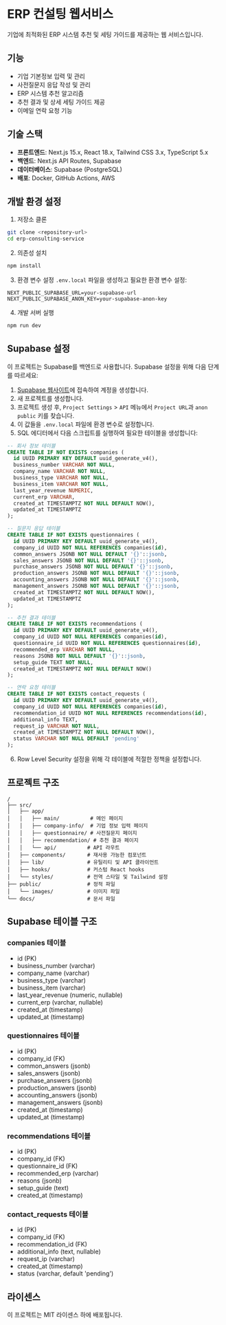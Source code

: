 # ERP 컨설팅 웹서비스

기업에 최적화된 ERP 시스템 추천 및 세팅 가이드를 제공하는 웹 서비스입니다.

## 기능

- 기업 기본정보 입력 및 관리
- 사전질문지 응답 작성 및 관리
- ERP 시스템 추천 알고리즘
- 추천 결과 및 상세 세팅 가이드 제공
- 이메일 연락 요청 기능

## 기술 스택

- **프론트엔드**: Next.js 15.x, React 18.x, Tailwind CSS 3.x, TypeScript 5.x
- **백엔드**: Next.js API Routes, Supabase
- **데이터베이스**: Supabase (PostgreSQL)
- **배포**: Docker, GitHub Actions, AWS

## 개발 환경 설정

1. 저장소 클론
```bash
git clone <repository-url>
cd erp-consulting-service
```

2. 의존성 설치
```bash
npm install
```

3. 환경 변수 설정
`.env.local` 파일을 생성하고 필요한 환경 변수 설정:
```
NEXT_PUBLIC_SUPABASE_URL=your-supabase-url
NEXT_PUBLIC_SUPABASE_ANON_KEY=your-supabase-anon-key
```

4. 개발 서버 실행
```bash
npm run dev
```

## Supabase 설정

이 프로젝트는 Supabase를 백엔드로 사용합니다. Supabase 설정을 위해 다음 단계를 따르세요:

1. [Supabase 웹사이트](https://supabase.com/)에 접속하여 계정을 생성합니다.
2. 새 프로젝트를 생성합니다.
3. 프로젝트 생성 후, `Project Settings` > `API` 메뉴에서 `Project URL`과 `anon public` 키를 찾습니다.
4. 이 값들을 `.env.local` 파일에 환경 변수로 설정합니다.
5. SQL 에디터에서 다음 스크립트를 실행하여 필요한 테이블을 생성합니다:

```sql
-- 회사 정보 테이블
CREATE TABLE IF NOT EXISTS companies (
  id UUID PRIMARY KEY DEFAULT uuid_generate_v4(),
  business_number VARCHAR NOT NULL,
  company_name VARCHAR NOT NULL,
  business_type VARCHAR NOT NULL,
  business_item VARCHAR NOT NULL,
  last_year_revenue NUMERIC,
  current_erp VARCHAR,
  created_at TIMESTAMPTZ NOT NULL DEFAULT NOW(),
  updated_at TIMESTAMPTZ
);

-- 질문지 응답 테이블
CREATE TABLE IF NOT EXISTS questionnaires (
  id UUID PRIMARY KEY DEFAULT uuid_generate_v4(),
  company_id UUID NOT NULL REFERENCES companies(id),
  common_answers JSONB NOT NULL DEFAULT '{}'::jsonb,
  sales_answers JSONB NOT NULL DEFAULT '{}'::jsonb,
  purchase_answers JSONB NOT NULL DEFAULT '{}'::jsonb,
  production_answers JSONB NOT NULL DEFAULT '{}'::jsonb,
  accounting_answers JSONB NOT NULL DEFAULT '{}'::jsonb,
  management_answers JSONB NOT NULL DEFAULT '{}'::jsonb,
  created_at TIMESTAMPTZ NOT NULL DEFAULT NOW(),
  updated_at TIMESTAMPTZ
);

-- 추천 결과 테이블
CREATE TABLE IF NOT EXISTS recommendations (
  id UUID PRIMARY KEY DEFAULT uuid_generate_v4(),
  company_id UUID NOT NULL REFERENCES companies(id),
  questionnaire_id UUID NOT NULL REFERENCES questionnaires(id),
  recommended_erp VARCHAR NOT NULL,
  reasons JSONB NOT NULL DEFAULT '{}'::jsonb,
  setup_guide TEXT NOT NULL,
  created_at TIMESTAMPTZ NOT NULL DEFAULT NOW()
);

-- 연락 요청 테이블
CREATE TABLE IF NOT EXISTS contact_requests (
  id UUID PRIMARY KEY DEFAULT uuid_generate_v4(),
  company_id UUID NOT NULL REFERENCES companies(id),
  recommendation_id UUID NOT NULL REFERENCES recommendations(id),
  additional_info TEXT,
  request_ip VARCHAR NOT NULL,
  created_at TIMESTAMPTZ NOT NULL DEFAULT NOW(),
  status VARCHAR NOT NULL DEFAULT 'pending'
);
```

6. Row Level Security 설정을 위해 각 테이블에 적절한 정책을 설정합니다.

## 프로젝트 구조

```
/
├── src/
│   ├── app/
│   │   ├── main/          # 메인 페이지
│   │   ├── company-info/  # 기업 정보 입력 페이지
│   │   ├── questionnaire/ # 사전질문지 페이지
│   │   ├── recommendation/ # 추천 결과 페이지
│   │   └── api/          # API 라우트
│   ├── components/       # 재사용 가능한 컴포넌트
│   ├── lib/              # 유틸리티 및 API 클라이언트
│   ├── hooks/            # 커스텀 React hooks
│   └── styles/           # 전역 스타일 및 Tailwind 설정
├── public/               # 정적 파일
│   └── images/           # 이미지 파일
└── docs/                 # 문서 파일
```

## Supabase 테이블 구조

### companies 테이블
- id (PK)
- business_number (varchar)
- company_name (varchar)
- business_type (varchar)
- business_item (varchar)
- last_year_revenue (numeric, nullable)
- current_erp (varchar, nullable)
- created_at (timestamp)
- updated_at (timestamp)

### questionnaires 테이블
- id (PK)
- company_id (FK)
- common_answers (jsonb)
- sales_answers (jsonb)
- purchase_answers (jsonb)
- production_answers (jsonb)
- accounting_answers (jsonb)
- management_answers (jsonb)
- created_at (timestamp)
- updated_at (timestamp)

### recommendations 테이블
- id (PK)
- company_id (FK)
- questionnaire_id (FK)
- recommended_erp (varchar)
- reasons (jsonb)
- setup_guide (text)
- created_at (timestamp)

### contact_requests 테이블
- id (PK)
- company_id (FK)
- recommendation_id (FK)
- additional_info (text, nullable)
- request_ip (varchar)
- created_at (timestamp)
- status (varchar, default 'pending')

## 라이센스

이 프로젝트는 MIT 라이센스 하에 배포됩니다. 
